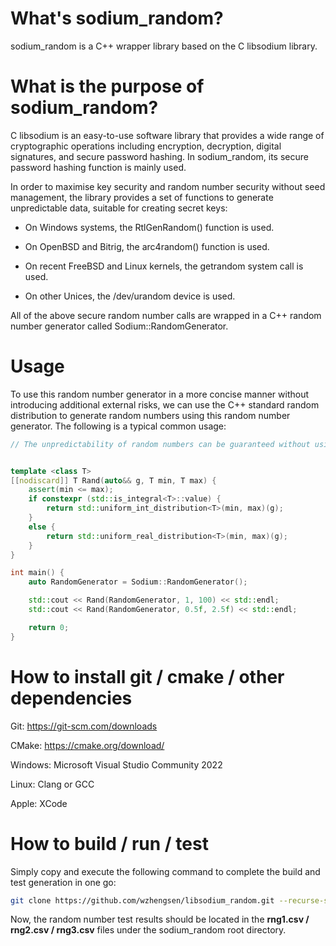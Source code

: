# What's sodium_random?

sodium_random is a C++ wrapper library based on the C libsodium library.

# What is the purpose of sodium_random?

C libsodium is an easy-to-use software library that provides a wide range of cryptographic operations including encryption, decryption, digital signatures, and secure password hashing. In sodium_random, its secure password hashing function is mainly used.

In order to maximise key security and random number security without seed management, the library provides a set of functions to generate unpredictable data, suitable for creating secret keys:

* On Windows systems, the RtlGenRandom() function is used.

* On OpenBSD and Bitrig, the arc4random() function is used.

* On recent FreeBSD and Linux kernels, the getrandom system call is used.

* On other Unices, the /dev/urandom device is used.

All of the above secure random number calls are wrapped in a C++ random number generator called Sodium::RandomGenerator.

# Usage

To use this random number generator in a more concise manner without introducing additional external risks, we can use the C++ standard random distribution to generate random numbers using this random number generator. The following is a typical common usage:

```c++
// The unpredictability of random numbers can be guaranteed without using random seeds.


template <class T>
[[nodiscard]] T Rand(auto&& g, T min, T max) {
    assert(min <= max);
    if constexpr (std::is_integral<T>::value) {
        return std::uniform_int_distribution<T>(min, max)(g);
    }
    else {
        return std::uniform_real_distribution<T>(min, max)(g);
    }
}

int main() {
    auto RandomGenerator = Sodium::RandomGenerator();

    std::cout << Rand(RandomGenerator, 1, 100) << std::endl;
    std::cout << Rand(RandomGenerator, 0.5f, 2.5f) << std::endl;

    return 0;
}
```

# How to install git / cmake / other dependencies

Git: https://git-scm.com/downloads

CMake: https://cmake.org/download/

Windows: Microsoft Visual Studio Community 2022

Linux: Clang or GCC

Apple: XCode

# How to build / run / test

Simply copy and execute the following command to complete the build and test generation in one go:

```bash
git clone https://github.com/wzhengsen/libsodium_random.git --recurse-submodules --recursive && cd libsodium_random && mkdir build && cd build && cmake .. -DCMAKE_BUILD_TYPE=Release && cmake --build . --config Release && ctest --test-dir . -C Release -VV
```

Now, the random number test results should be located in the **rng1.csv / rng2.csv / rng3.csv** files under the sodium_random root directory.